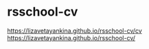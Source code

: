 # rsschool-cv
https://lizavetayankina.github.io/rsschool-cv/cv
https://lizavetayankina.github.io/rsschool-cv/
